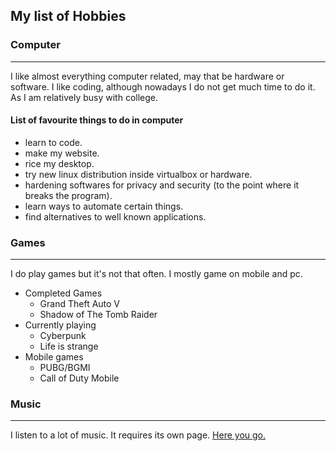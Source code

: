 ## My list of Hobbies

### Computer
---
I like almost everything computer related, may that be hardware or software.
I like coding, although nowadays I do not get much time to do it. As I am relatively busy with college.

#### List of favourite things to do in computer
- learn to code.
- make my website.
- rice my desktop.
- try new linux distribution inside virtualbox or hardware. 
- hardening softwares for privacy and security (to the point where it breaks the program).
- learn ways to automate certain things.
- find alternatives to well known applications. 




### Games
---
I do play games but it's not that often. I mostly game on mobile and pc. 
- Completed Games
    - Grand Theft Auto V
    - Shadow of The Tomb Raider
- Currently playing
    - Cyberpunk
    - Life is strange
- Mobile games
    - PUBG/BGMI
    - Call of Duty Mobile

### Music
---
I listen to a lot of music. It requires its own page. [Here you go.](/music/)
